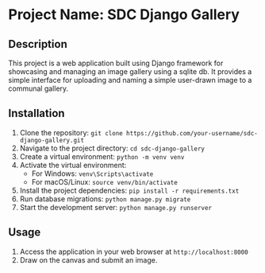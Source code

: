 # Project Name: SDC Django Gallery

## Description
This project is a web application built using Django framework for showcasing and managing an image gallery using a sqlite db. It provides a simple interface for uploading and naming a simple user-drawn image to a communal gallery.

## Installation
1. Clone the repository: `git clone https://github.com/your-username/sdc-django-gallery.git`
2. Navigate to the project directory: `cd sdc-django-gallery`
3. Create a virtual environment: `python -m venv venv`
4. Activate the virtual environment:
    - For Windows: `venv\Scripts\activate`
    - For macOS/Linux: `source venv/bin/activate`
5. Install the project dependencies: `pip install -r requirements.txt`
6. Run database migrations: `python manage.py migrate`
7. Start the development server: `python manage.py runserver`

## Usage
1. Access the application in your web browser at `http://localhost:8000`
2. Draw on the canvas and submit an image.

